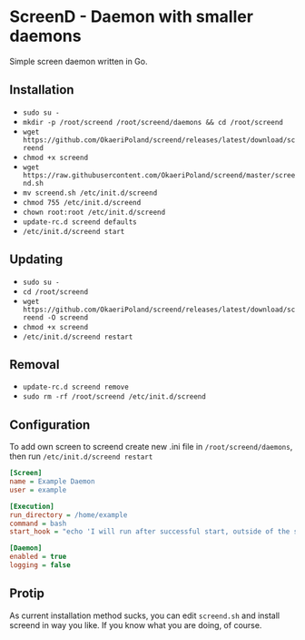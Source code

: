 # ScreenD - Daemon with smaller daemons
Simple screen daemon written in Go.

## Installation
- `sudo su -`
- `mkdir -p /root/screend /root/screend/daemons && cd /root/screend`
- `wget https://github.com/OkaeriPoland/screend/releases/latest/download/screend`
- `chmod +x screend`
- `wget https://raw.githubusercontent.com/OkaeriPoland/screend/master/screend.sh`
- `mv screend.sh /etc/init.d/screend`
- `chmod 755 /etc/init.d/screend`
- `chown root:root /etc/init.d/screend`
- `update-rc.d screend defaults`
- `/etc/init.d/screend start`

## Updating
- `sudo su -`
- `cd /root/screend`
- `wget https://github.com/OkaeriPoland/screend/releases/latest/download/screend -O screend`
- `chmod +x screend`
- `/etc/init.d/screend restart`

## Removal
- `update-rc.d screend remove`
- `sudo rm -rf /root/screend /etc/init.d/screend`

## Configuration
To add own screen to screend create new .ini file in `/root/screend/daemons`, then run `/etc/init.d/screend restart`

```ini
[Screen]
name = Example Daemon
user = example

[Execution]
run_directory = /home/example
command = bash
start_hook = "echo 'I will run after successful start, outside of the screen.' > /home/example/test.log"

[Daemon]
enabled = true
logging = false
```

## Protip
As current installation method sucks, you can edit `screend.sh` and install screend in way you like. If you know what you are doing, of course.
